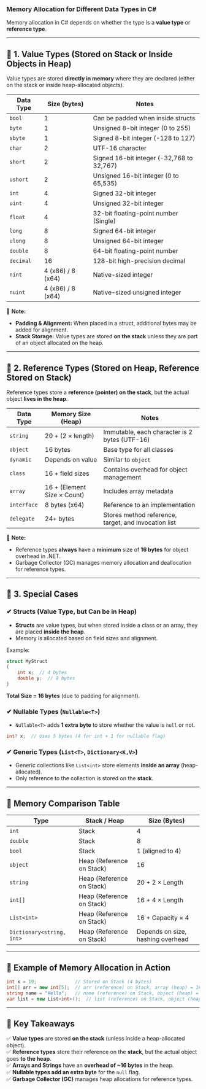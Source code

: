 ### **Memory Allocation for Different Data Types in C#**  
Memory allocation in C# depends on whether the type is a **value type** or **reference type**.

---

## **📌 1. Value Types (Stored on Stack or Inside Objects in Heap)**
Value types are stored **directly in memory** where they are declared (either on the stack or inside heap-allocated objects).  

| **Data Type**  | **Size (bytes)** | **Notes** |
|---------------|----------------|-----------|
| `bool`       | 1              | Can be padded when inside structs |
| `byte`       | 1              | Unsigned 8-bit integer (0 to 255) |
| `sbyte`      | 1              | Signed 8-bit integer (-128 to 127) |
| `char`       | 2              | UTF-16 character |
| `short`      | 2              | Signed 16-bit integer (-32,768 to 32,767) |
| `ushort`     | 2              | Unsigned 16-bit integer (0 to 65,535) |
| `int`        | 4              | Signed 32-bit integer |
| `uint`       | 4              | Unsigned 32-bit integer |
| `float`      | 4              | 32-bit floating-point number (Single) |
| `long`       | 8              | Signed 64-bit integer |
| `ulong`      | 8              | Unsigned 64-bit integer |
| `double`     | 8              | 64-bit floating-point number |
| `decimal`    | 16             | 128-bit high-precision decimal |
| `nint`       | 4 (x86) / 8 (x64) | Native-sized integer |
| `nuint`      | 4 (x86) / 8 (x64) | Native-sized unsigned integer |

📌 **Note:**  
- **Padding & Alignment:** When placed in a struct, additional bytes may be added for alignment.
- **Stack Storage:** Value types are stored **on the stack** unless they are part of an object allocated on the heap.

---

## **📌 2. Reference Types (Stored on Heap, Reference Stored on Stack)**
Reference types store a **reference (pointer) on the stack**, but the actual object **lives in the heap**.

| **Data Type**   | **Memory Size (Heap)**   | **Notes** |
|---------------|----------------|-----------|
| `string`     | 20 + (2 × length) | Immutable, each character is 2 bytes (UTF-16) |
| `object`     | 16 bytes          | Base type for all classes |
| `dynamic`    | Depends on value  | Similar to `object` |
| `class`      | 16 + field sizes  | Contains overhead for object management |
| `array`      | 16 + (Element Size × Count) | Includes array metadata |
| `interface`  | 8 bytes (x64)     | Reference to an implementation |
| `delegate`   | 24+ bytes         | Stores method reference, target, and invocation list |

📌 **Note:**  
- Reference types **always** have a **minimum** size of **16 bytes** for object overhead in .NET.
- Garbage Collector (GC) manages memory allocation and deallocation for reference types.

---

## **📌 3. Special Cases**
### **✔ Structs (Value Type, but Can be in Heap)**
- **Structs** are value types, but when stored inside a class or an array, they are placed **inside the heap**.
- Memory is allocated based on field sizes and alignment.

Example:
```csharp
struct MyStruct
{
    int x;  // 4 bytes
    double y;  // 8 bytes
}
```
**Total Size = 16 bytes** (due to padding for alignment).

### **✔ Nullable Types (`Nullable<T>`)**
- `Nullable<T>` adds **1 extra byte** to store whether the value is `null` or not.

```csharp
int? x;  // Uses 5 bytes (4 for int + 1 for nullable flag)
```

### **✔ Generic Types (`List<T>`, `Dictionary<K,V>`)**
- Generic collections like `List<int>` store elements **inside an array** (heap-allocated).
- Only reference to the collection is stored on the **stack**.

---

## **📌 Memory Comparison Table**
| **Type**       | **Stack / Heap** | **Size (Bytes)** |
|--------------|--------------|--------------|
| `int`        | Stack        | 4 |
| `double`     | Stack        | 8 |
| `bool`       | Stack        | 1 (aligned to 4) |
| `object`     | Heap (Reference on Stack) | 16 |
| `string`     | Heap (Reference on Stack) | 20 + 2 × Length |
| `int[]`      | Heap (Reference on Stack) | 16 + 4 × Length |
| `List<int>`  | Heap (Reference on Stack) | 16 + Capacity × 4 |
| `Dictionary<string, int>` | Heap (Reference on Stack) | Depends on size, hashing overhead |

---

## **📌 Example of Memory Allocation in Action**
```csharp
int x = 10;              // Stored on Stack (4 bytes)
int[] arr = new int[5];  // arr (reference) on Stack, array (heap) = 16 + (5 × 4) = 36 bytes
string name = "Hello";   // name (reference) on Stack, object (heap) = 20 + (5 × 2) = 30 bytes
var list = new List<int>();  // list (reference) on Stack, object (heap) ≈ 16 bytes initially
```

---

## **🔹 Key Takeaways**
✅ **Value types** are stored **on the stack** (unless inside a heap-allocated object).  
✅ **Reference types** store their reference on the **stack**, but the actual object goes **to the heap**.  
✅ **Arrays and Strings** have an **overhead of ~16 bytes** in the heap.  
✅ **Nullable types add an extra byte** for the `null` flag.  
✅ **Garbage Collector (GC)** manages heap allocations for reference types.  
